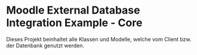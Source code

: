 # Moodle External Database Integration Example - Core

Dieses Projekt beinhaltet alle Klassen und Modelle, welche vom Client bzw. der Datenbank genutzt werden.
